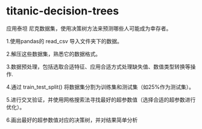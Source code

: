 # titanic-decision-trees
应用泰坦 尼克数据集，使用决策树方法来预测哪些人可能成为幸存者。

1.使用pandas的 read_csv 导入文件夹下的数据。

2.解压这些数据集，熟悉它的数据格式。

3.数据预处理，包括选取合适特征、应用合适方式处理缺失值、数值类型转换等操作.

4.通过 train_test_split() 将数据集分割为训练集和测试集（如25%作为测试集）。

5.进行交叉验证，并使用网格搜索法寻找最好的超参数值（选择合适的超参数进行优化）。

6.画出最好的超参数值对应的决策树，并对结果简单分析
